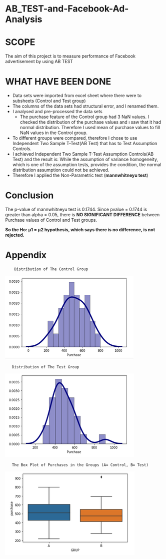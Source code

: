 # AB_TEST-and-Facebook-Ad-Analysis

# SCOPE

The aim of this project is to measure performance of Facebook advertisement by using AB TEST

# WHAT HAVE BEEN DONE

* Data sets were imported from excel sheet where there were to subsheets (Control and Test group)
* The columns of the data sets had structural error, and I renamed them.
* I analysed and pre-processed the data sets
  * The purchase feature of the Control group had 3 NaN values. I checked the distribution of the purchase values and ı saw that it had normal distribution. Therefore I used mean of purchase values to fill NaN values in the Control group. 
* To different groups were compared, therefore I chose to use Independent Two Sample T-Test(AB Test) that has to Test Assumption Controls.
* I achieved Independent Two Sample T-Test Assumption Controls(AB Test) and the result is:
    While the assumption of variance homogeneity, which is one of the assumption tests, provides the condition, the normal distribution assumption could not be achieved. 
* Therefore I applied the Non-Parametric test (**mannwhitneyu test**)


# Conclusion

The p-value of mannwhitneyu test is 0.1744. Since pvalue = 0.1744 is greater than alpha = 0.05, there is **NO SIGNIFICANT DIFFERENCE** between Purchase values of Control and Test groups.

**So the Ho: µ1 = µ2 hypothesis, which says there is no difference, is not rejected.**


# Appendix
        Distribution of The Control Group
![](control_group_distribution.png)

       Distribution of The Test Group
![](test_group_distribution.png)


       The Box Plot of Purchases in the Groups (A= Control, B= Test)
![](Box_plot.png)



